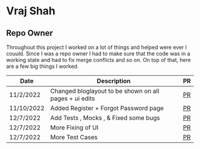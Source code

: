 # Vraj Shah

## Repo Owner

Throughout this project I worked on a lot of things and helped were ever I couuld. Since I was a repo owner I had to make sure that the code was in a working state and had to fix merge conflicts and so on. On top of that, here are a few big things I worked.

| Date       | Description                                            | PR                                              |
| ---------- | ------------------------------------------------------ | ----------------------------------------------- |
| 11/2/2022  | Changed bloglayout to be shown on all pages + ui edits | [PR](https://github.com/Vrajs16/TaskAi/pull/20) |
| 11/10/2022 | Added Register + Forgot Password page                  | [PR](https://github.com/Vrajs16/TaskAi/pull/31) |
| 12/7/2022  | Add Tests , Mocks , & Fixed some bugs                  | [PR](https://github.com/Vrajs16/TaskAi/pull/79) |
| 12/7/2022  | More Fixing of UI                                      | [PR](https://github.com/Vrajs16/TaskAi/pull/81) |
| 12/7/2022  | More Test Cases                                        | [PR](https://github.com/Vrajs16/TaskAi/pull/82) |
